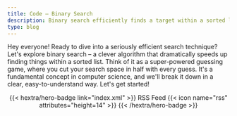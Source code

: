 ```yaml
---
title: Code – Binary Search
description: Binary search efficiently finds a target within a sorted list by repeatedly halving the search interval.
type: blog
---
```


Hey everyone!  Ready to dive into a seriously efficient search technique?  Let's explore binary search – a clever algorithm that dramatically speeds up finding things within a sorted list. Think of it as a super-powered guessing game, where you cut your search space in half with every guess.  It's a fundamental concept in computer science, and we'll break it down in a clear, easy-to-understand way. Let's get started!

<div style="text-align: center; margin-top: 1em;">
{{< hextra/hero-badge link="index.xml" >}}
  <span>RSS Feed</span>
  {{< icon name="rss" attributes="height=14" >}}
{{< /hextra/hero-badge >}}
</div>
